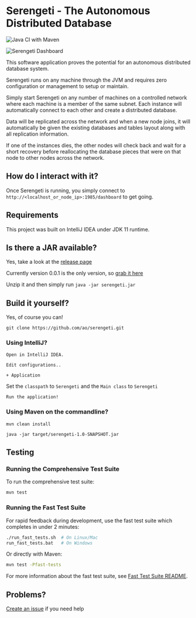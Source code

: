 # Serengeti - The Autonomous Distributed Database

![Java CI with Maven](https://github.com/ao/Serengeti/workflows/Java%20CI%20with%20Maven/badge.svg)

![Serengeti Dashboard](artwork/dash1.png?raw=true "Serengeti Dashboard")

This software application proves the potential for an autonomous distributed database system.

Serengeti runs on any machine through the JVM and requires zero configuration or management to setup or maintain.

Simply start Serengeti on any number of machines on a controlled network where each machine is a member of the same subnet. Each instance will automatically connect to each other and create a distributed database. 

Data will be replicated across the network and when a new node joins, it will automatically be given the existing databases and tables layout along with all replication information.

If one of the instances dies, the other nodes will check back and wait for a short recovery before reallocating the database pieces that were on that node to other nodes across the network.  

## How do I interact with it?
Once Serengeti is running, you simply connect to `http://<localhost_or_node_ip>:1985/dashboard` to get going.

## Requirements
This project was built on IntelliJ IDEA under JDK 11 runtime.

## Is there a JAR available?
Yes, take a look at the [release page](https://github.com/ao/serengeti/releases)

Currently version 0.0.1 is the only version, so [grab it here](https://github.com/ao/serengeti/releases/download/0.0.1/ADD_0.0.1.zip)

Unzip it and then simply run `java -jar serengeti.jar`

## Build it yourself?
Yes, of course you can!

`git clone https://github.com/ao/serengeti.git`

### Using IntelliJ?

`Open in IntelliJ IDEA.`

`Edit configurations..`

`+ Application`

Set the `classpath` to `Serengeti` and the `Main class` to `Serengeti`

`Run the application!`

### Using Maven on the commandline?

`mvn clean install`

`java -jar target/serengeti-1.0-SNAPSHOT.jar`

## Testing

### Running the Comprehensive Test Suite

To run the comprehensive test suite:

```bash
mvn test
```

### Running the Fast Test Suite

For rapid feedback during development, use the fast test suite which completes in under 2 minutes:

```bash
./run_fast_tests.sh  # On Linux/Mac
run_fast_tests.bat   # On Windows
```

Or directly with Maven:

```bash
mvn test -Pfast-tests
```

For more information about the fast test suite, see [Fast Test Suite README](src/test/java/ms/ao/serengeti/fast/README.md).

## Problems?
[Create an issue](https://github.com/ao/serengeti/issues/new) if you need help

